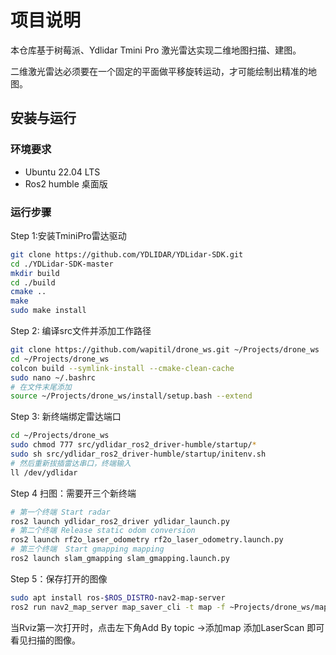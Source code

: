 # 项目说明

本仓库基于树莓派、Ydlidar Tmini Pro 激光雷达实现二维地图扫描、建图。

二维激光雷达必须要在一个固定的平面做平移旋转运动，才可能绘制出精准的地图。

## 安装与运行

### 环境要求

- Ubuntu 22.04 LTS
- Ros2 humble 桌面版

### 运行步骤
Step 1:安装TminiPro雷达驱动

```bash
git clone https://github.com/YDLIDAR/YDLidar-SDK.git 
cd ./YDLidar-SDK-master
mkdir build 
cd ./build 
cmake .. 
make 
sudo make install
```

Step 2: 编译src文件并添加工作路径
```bash
git clone https://github.com/wapitil/drone_ws.git ~/Projects/drone_ws
cd ~/Projects/drone_ws
colcon build --symlink-install --cmake-clean-cache
sudo nano ~/.bashrc
# 在文件末尾添加
source ~/Projects/drone_ws/install/setup.bash --extend
```

Step 3: 新终端绑定雷达端口
```bash
cd ~/Projects/drone_ws
sudo chmod 777 src/ydlidar_ros2_driver-humble/startup/*
sudo sh src/ydlidar_ros2_driver-humble/startup/initenv.sh
# 然后重新拔插雷达串口，终端输入 
ll /dev/ydlidar
```

Step 4 扫图：需要开三个新终端
```bash
# 第一个终端 Start radar
ros2 launch ydlidar_ros2_driver ydlidar_launch.py 
# 第二个终端 Release static odom conversion 
ros2 launch rf2o_laser_odometry rf2o_laser_odometry.launch.py 
# 第三个终端  Start gmapping mapping
ros2 launch slam_gmapping slam_gmapping.launch.py
```

Step 5：保存打开的图像
```bash 
sudo apt install ros-$ROS_DISTRO-nav2-map-server
ros2 run nav2_map_server map_saver_cli -t map -f ~Projects/drone_ws/map
```

当Rviz第一次打开时，点击左下角Add By topic ->添加map 添加LaserScan 即可看见扫描的图像。

